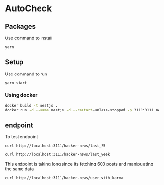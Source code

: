 # AutoCheck

## Packages

Use command to install

```bash
yarn 
```

## Setup

Use command to run

```bash
yarn start
```
### Using docker

```bash
docker build -t nestjs .
docker run -d --name nestjs -d --restart=unless-stopped -p 3111:3111 nestjs
```

## endpoint

To test endpoint

```bash
curl http://localhost:3111/hacker-news/last_25
```

```bash
curl http://localhost:3111/hacker-news/last_week
```

This endpoint is taking long since its fetching 600 posts and manipulating the same data
```bash
curl http://localhost:3111/hacker-news/user_with_karma
```
